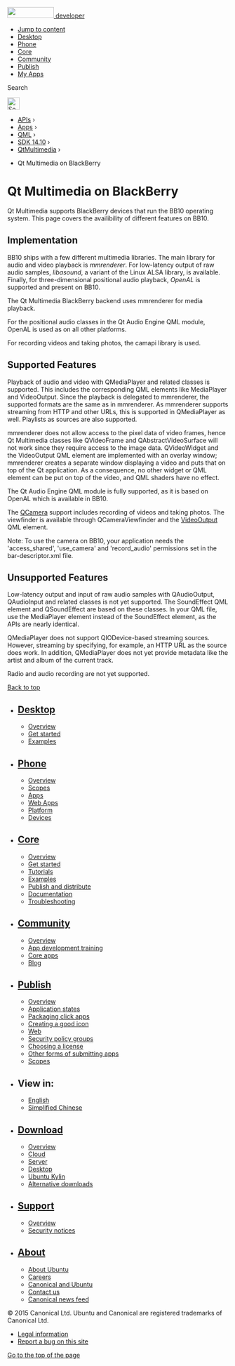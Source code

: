 <a href="https://developer.ubuntu.com/" class="logo-ubuntu"><img src="https://developer.ubuntu.com/assets/sites/ubuntu/latest/u/img/logos/logo-ubuntu-orange.svg" width="106" height="25" /> <span>developer</span></a>

-   [Jump to content](index.html#main-content)
-   [Desktop](https://developer.ubuntu.com/en/desktop/)
-   [Phone](https://developer.ubuntu.com/en/phone/)
-   [Core](https://developer.ubuntu.com/core)
-   [Community](https://developer.ubuntu.com/en/community/)
-   [Publish](https://developer.ubuntu.com/en/publish/)
-   [My Apps](https://myapps.developer.ubuntu.com/)

Search

<img src="https://developer.ubuntu.com/assets/sites/ubuntu/latest/u/img/search-white.svg" alt="Search" height="28" />

-   [APIs](../../../../index.html) ›
-   [Apps](../../../index.html) ›
-   [QML](../../index.html) ›
-   <a href="../index.html" class="sub-nav-item">SDK 14.10</a> ›
-   <a href="../QtMultimedia/index.html" class="sub-nav-item">QtMultimedia</a> ›

<!-- -->

-   Qt Multimedia on BlackBerry

Qt Multimedia on BlackBerry
===========================

<span class="subtitle"></span>
<span id="details"></span>
Qt Multimedia supports BlackBerry devices that run the BB10 operating system. This page covers the availibility of different features on BB10.

<span id="implementation"></span>
Implementation
--------------

BB10 ships with a few different multimedia libraries. The main library for audio and video playback is *mmrenderer*. For low-latency output of raw audio samples, *libasound*, a variant of the Linux ALSA library, is available. Finally, for three-dimensional positional audio playback, *OpenAL* is supported and present on BB10.

The Qt Multimedia BlackBerry backend uses mmrenderer for media playback.

For the positional audio classes in the Qt Audio Engine QML module, OpenAL is used as on all other platforms.

For recording videos and taking photos, the camapi library is used.

<span id="supported-features"></span>
Supported Features
------------------

Playback of audio and video with QMediaPlayer and related classes is supported. This includes the corresponding QML elements like MediaPlayer and VideoOutput. Since the playback is delegated to mmrenderer, the supported formats are the same as in mmrenderer. As mmrenderer supports streaming from HTTP and other URLs, this is supported in QMediaPlayer as well. Playlists as sources are also supported.

mmrenderer does not allow access to the pixel data of video frames, hence Qt Multimedia classes like QVideoFrame and QAbstractVideoSurface will not work since they require access to the image data. QVideoWidget and the VideoOutput QML element are implemented with an overlay window; mmrenderer creates a separate window displaying a video and puts that on top of the Qt application. As a consequence, no other widget or QML element can be put on top of the video, and QML shaders have no effect.

The Qt Audio Engine QML module is fully supported, as it is based on OpenAL which is available in BB10.

The [QCamera](../QtMultimedia.Camera/index.html) support includes recording of videos and taking photos. The viewfinder is available through QCameraViewfinder and the [VideoOutput](../QtMultimedia.VideoOutput/index.html) QML element.

Note: To use the camera on BB10, your application needs the 'access\_shared', 'use\_camera' and 'record\_audio' permissions set in the bar-descriptor.xml file.

<span id="unsupported-features"></span>
Unsupported Features
--------------------

Low-latency output and input of raw audio samples with QAudioOutput, QAudioInput and related classes is not yet supported. The SoundEffect QML element and QSoundEffect are based on these classes. In your QML file, use the MediaPlayer element instead of the SoundEffect element, as the APIs are nearly identical.

QMediaPlayer does not support QIODevice-based streaming sources. However, streaming by specifying, for example, an HTTP URL as the source does work. In addition, QMediaPlayer does not yet provide metadata like the artist and album of the current track.

Radio and audio recording are not yet supported.

[Back to top](index.html#)

-   [Desktop](https://developer.ubuntu.com/en/desktop/)
    ---------------------------------------------------

    -   [Overview](https://developer.ubuntu.com/en/desktop/)
    -   [Get started](http://snapcraft.io/?utm_source=developer.ubuntu.com&utm_medium=devportal&utm_term=snaps%20snapcraft%20desktop&utm_content=menu&utm_campaign=duc_snappers)
    -   [Examples](https://github.com/ubuntu/snappy-playpen)

-   [Phone](https://developer.ubuntu.com/en/phone/)
    -----------------------------------------------

    -   [Overview](https://developer.ubuntu.com/en/phone/)
    -   [Scopes](https://developer.ubuntu.com/en/phone/scopes/)
    -   [Apps](https://developer.ubuntu.com/en/phone/apps/)
    -   [Web Apps](https://developer.ubuntu.com/en/phone/web/)
    -   [Platform](https://developer.ubuntu.com/en/phone/platform/)
    -   [Devices](https://developer.ubuntu.com/en/phone/devices/)

-   [Core](https://developer.ubuntu.com/core)
    -----------------------------------------

    -   [Overview](https://developer.ubuntu.com/core)
    -   [Get started](https://developer.ubuntu.com/core/get-started)
    -   [Tutorials](https://developer.ubuntu.com/core/tutorials)
    -   [Examples](https://developer.ubuntu.com/core/examples)
    -   [Publish and distribute](https://developer.ubuntu.com/core/publish-and-distribute)
    -   [Documentation](https://developer.ubuntu.com/core/documentation)
    -   [Troubleshooting](https://developer.ubuntu.com/core/troubleshooting)

-   [Community](https://developer.ubuntu.com/en/community/)
    -------------------------------------------------------

    -   [Overview](https://developer.ubuntu.com/en/community/)
    -   [App development training](https://developer.ubuntu.com/en/community/training/)
    -   [Core apps](https://developer.ubuntu.com/en/community/core-apps/)
    -   [Blog](https://developer.ubuntu.com/en/community/blog/)

-   [Publish](https://developer.ubuntu.com/en/publish/)
    ---------------------------------------------------

    -   [Overview](https://developer.ubuntu.com/en/publish/)
    -   [Application states](https://developer.ubuntu.com/en/publish/application-states/)
    -   [Packaging click apps](https://developer.ubuntu.com/en/publish/packaging-click-apps/)
    -   [Creating a good icon](https://developer.ubuntu.com/en/publish/creating-a-good-icon/)
    -   [Web](https://developer.ubuntu.com/en/publish/web/)
    -   [Security policy groups](https://developer.ubuntu.com/en/publish/security-policy-groups/)
    -   [Choosing a license](https://developer.ubuntu.com/en/publish/choosing-a-license/)
    -   [Other forms of submitting apps](https://developer.ubuntu.com/en/publish/other-forms-of-submitting-apps/)
    -   [Scopes](https://developer.ubuntu.com/en/publish/scopes/)

-   View in:
    --------

    -   [English](index.html "Change to language: English")
    -   [Simplified Chinese](index.html "Change to language: Simplified Chinese")

-   [Download](http://ubuntu.com/download/)
    ---------------------------------------

    -   [Overview](http://ubuntu.com/download)
    -   [Cloud](http://ubuntu.com/download/cloud)
    -   [Server](http://ubuntu.com/download/server)
    -   [Desktop](http://ubuntu.com/download/desktop)
    -   [Ubuntu Kylin](http://ubuntu.com/download/ubuntu-kylin)
    -   [Alternative downloads](http://ubuntu.com/download/alternative-downloads)

-   [Support](http://ubuntu.com/support/)
    -------------------------------------

    -   [Overview](http://ubuntu.com/support)
    -   [Security notices](http://www.ubuntu.com/usn/)

-   [About](http://ubuntu.com/about/)
    ---------------------------------

    -   [About Ubuntu](http://ubuntu.com/about/about-ubuntu)
    -   [Careers](http://www.canonical.com/careers)
    -   [Canonical and Ubuntu](http://ubuntu.com/about/canonical-and-ubuntu)
    -   [Contact us](http://ubuntu.com/about/contact-us)
    -   [Canonical news feed](http://insights.ubuntu.com/feed/)

© 2015 Canonical Ltd. Ubuntu and Canonical are registered trademarks of Canonical Ltd.

-   [Legal information](http://www.ubuntu.com/legal)
-   [Report a bug on this site](https://bugs.launchpad.net/developer-ubuntu-com/)

<span class="accessibility-aid">[Go to the top of the page](index.html#)</span>
